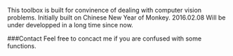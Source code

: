 This toolbox is built for convinence of dealing with computer vision problems.
Initially built on Chinese New Year of Monkey. 2016.02.08
Will be under developped in a long time since now.

###Contact
Feel free to concact me if you are confused with some functions.
